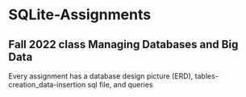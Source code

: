 # SQLite-Assignments
 
## Fall 2022 class Managing Databases and Big Data

Every assignment has a database design picture (ERD), tables-creation_data-insertion sql file, and queries 